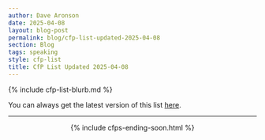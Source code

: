 ```yaml
---
author: Dave Aronson
date: 2025-04-08
layout: blog-post
permalink: blog/cfp-list-updated-2025-04-08
section: Blog
tags: speaking
style: cfp-list
title: CfP List Updated 2025-04-08
---
```


{% include cfp-list-blurb.md %}

You can always get the latest version of this list
[here](/speaking/cfps-ending-soon).

<hr>

<center>{% include cfps-ending-soon.html %}</center>

